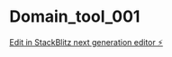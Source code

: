 # Domain_tool_001

[Edit in StackBlitz next generation editor ⚡️](https://stackblitz.com/~/github.com/Dragonwinner/Domain_tool_001)